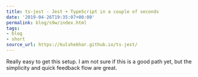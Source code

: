 ```yaml
---
title: ts-jest - Jest + TypeScript in a couple of seconds
date: '2019-04-26T19:35:07+00:00'
permalink: blog/s9w/index.html
tags:
- blog
- short
source_url: https://kulshekhar.github.io/ts-jest/
---
```


Really easy to get this setup. I am not sure if this is a good path yet, but the simplicity and quick feedback flow are great.

